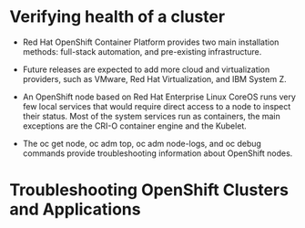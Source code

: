 # Verifying health of a cluster

- Red Hat OpenShift Container Platform provides two main installation methods: full-stack automation, and pre-existing infrastructure.

- Future releases are expected to add more cloud and virtualization providers, such as VMware, Red Hat Virtualization, and IBM System Z.

- An OpenShift node based on Red Hat Enterprise Linux CoreOS runs very few local services that would require direct access to a node to inspect their status. Most of the system services run as containers, the main exceptions are the CRI-O container engine and the Kubelet.

- The oc get node, oc adm top, oc adm node-logs, and oc debug commands provide troubleshooting information about OpenShift nodes.

# Troubleshooting OpenShift Clusters and Applications
